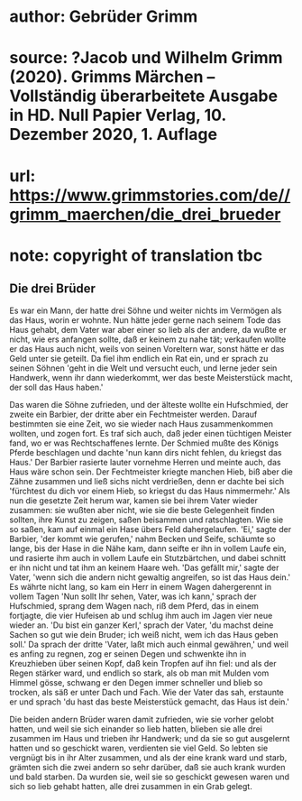 # author: Gebrüder Grimm
# source: ?Jacob und Wilhelm Grimm (2020). Grimms Märchen – Vollständig überarbeitete Ausgabe in HD. Null Papier Verlag, 10. Dezember 2020, 1. Auflage
# url: https://www.grimmstories.com/de//grimm_maerchen/die_drei_brueder
# note: copyright of translation tbc

## Die drei Brüder 

Es war ein Mann, der hatte drei Söhne und weiter nichts im Vermögen als
das Haus, worin er wohnte. Nun hätte jeder gerne nach seinem Tode das
Haus gehabt, dem Vater war aber einer so lieb als der andere, da wußte
er nicht, wie ers anfangen sollte, daß er keinem zu nahe tät; verkaufen
wollte er das Haus auch nicht, weils von seinen Voreltern war, sonst
hätte er das Geld unter sie geteilt. Da fiel ihm endlich ein Rat ein,
und er sprach zu seinen Söhnen 'geht in die Welt und versucht euch, und
lerne jeder sein Handwerk, wenn ihr dann wiederkommt, wer das beste
Meisterstück macht, der soll das Haus haben.'

Das waren die Söhne zufrieden, und der älteste wollte ein Hufschmied,
der zweite ein Barbier, der dritte aber ein Fechtmeister werden. Darauf
bestimmten sie eine Zeit, wo sie wieder nach Haus zusammenkommen
wollten, und zogen fort. Es traf sich auch, daß jeder einen tüchtigen
Meister fand, wo er was Rechtschaffenes lernte. Der Schmied mußte des
Königs Pferde beschlagen und dachte 'nun kann dirs nicht fehlen, du
kriegst das Haus.' Der Barbier rasierte lauter vornehme Herren und
meinte auch, das Haus wäre schon sein. Der Fechtmeister kriegte manchen
Hieb, biß aber die Zähne zusammen und ließ sichs nicht verdrießen, denn
er dachte bei sich 'fürchtest du dich vor einem Hieb, so kriegst du das
Haus nimmermehr.' Als nun die gesetzte Zeit herum war, kamen sie bei
ihrem Vater wieder zusammen: sie wußten aber nicht, wie sie die beste
Gelegenheit finden sollten, ihre Kunst zu zeigen, saßen beisammen und
ratschlagten. Wie sie so saßen, kam auf einmal ein Hase übers Feld
dahergelaufen. 'Ei,' sagte der Barbier, 'der kommt wie gerufen,'
nahm Becken und Seife, schäumte so lange, bis der Hase in die Nähe kam,
dann seifte er ihn in vollem Laufe ein, und rasierte ihm auch in vollem
Laufe ein Stutzbärtchen, und dabei schnitt er ihn nicht und tat ihm an
keinem Haare weh. 'Das gefällt mir,' sagte der Vater, 'wenn sich die
andern nicht gewaltig angreifen, so ist das Haus dein.' Es währte nicht
lang, so kam ein Herr in einem Wagen dahergerennt in vollem Tagen 'Nun
sollt Ihr sehen, Vater, was ich kann,' sprach der Hufschmied, sprang
dem Wagen nach, riß dem Pferd, das in einem fortjagte, die vier Hufeisen
ab und schlug ihm auch im Jagen vier neue wieder an. 'Du bist ein
ganzer Kerl,' sprach der Vater, 'du machst deine Sachen so gut wie
dein Bruder; ich weiß nicht, wem ich das Haus geben soll.' Da sprach
der dritte 'Vater, laßt mich auch einmal gewähren,' und weil es anfing
zu regnen, zog er seinen Degen und schwenkte ihn in Kreuzhieben über
seinen Kopf, daß kein Tropfen auf ihn fiel: und als der Regen stärker
ward, und endlich so stark, als ob man mit Mulden vom Himmel gösse,
schwang er den Degen immer schneller und blieb so trocken, als säß er
unter Dach und Fach. Wie der Vater das sah, erstaunte er und sprach 'du
hast das beste Meisterstück gemacht, das Haus ist dein.'

Die beiden andern Brüder waren damit zufrieden, wie sie vorher gelobt
hatten, und weil sie sich einander so lieb hatten, blieben sie alle drei
zusammen im Haus und trieben ihr Handwerk; und da sie so gut ausgelernt
hatten und so geschickt waren, verdienten sie viel Geld. So lebten sie
vergnügt bis in ihr Alter zusammen, und als der eine krank ward und
starb, grämten sich die zwei andern so sehr darüber, daß sie auch krank
wurden und bald starben. Da wurden sie, weil sie so geschickt gewesen
waren und sich so lieb gehabt hatten, alle drei zusammen in ein Grab
gelegt.
